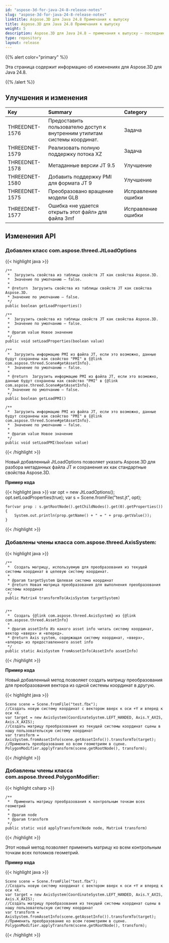 ```yaml
---
id: "aspose-3d-for-java-24-8-release-notes"
slug: "aspose-3d-for-java-24-8-release-notes"
linktitle: Aspose.3D для Java 24.8 Примечания к выпуску
title: Aspose.3D для Java 24.8 Примечания к выпуску
weight: 5
description: Aspose.3D для Java 24.8 – примечания к выпуску – последние обновления и исправления.
type: repository
layout: release
---
```


{{% alert color="primary" %}}

Эта страница содержит информацию об изменениях для Aspose.3D для Java 24.8.

{{% /alert %}}
## **Улучшения и изменения**

|**Key**|**Summary**|**Category**|
| :- | :- | :- |
| THREEDNET-1576 | Предоставить пользователю доступ к внутренним утилитам системы координат. | Задача |
| THREEDNET-1579 | Реализовать полную поддержку потока XZ | Задача |
| THREEDNET-1578 | Метаданные версии JT 9.5 | Улучшение |
| THREEDNET-1580 | Добавить поддержку PMI для формата JT 9 | Улучшение |
| THREEDNET-1575 | Преобразовано вращение модели GLB | Исправление ошибки |
| THREEDNET-1577 | Ошибка «не удается открыть этот файл» для файла 3mf | Исправление ошибки |

## Изменения API ##

### Добавлен класс **com.aspose.threed.JtLoadOptions**


{{< highlight java >}}

    /**
     *  Загрузить свойства из таблицы свойств JT как свойства Aspose.3D.
     *  Значение по умолчанию — false.
     *
     * @return  Загрузить свойства из таблицы свойств JT как свойства Aspose.3D. 
     * Значение по умолчанию — false.
     */
    public boolean getLoadProperties()
    
    /**
     *  Загрузить свойства из таблицы свойств JT как свойства Aspose.3D.
     *  Значение по умолчанию — false.
     *
     * @param value Новое значение
     */
    public void setLoadProperties(boolean value)
    
    /**
     *  Загрузить информацию PMI из файла JT, если это возможно, данные будут сохранены как свойство "PMI" в {@link com.aspose.threed.Scene#getAssetInfo}.
     *  Значение по умолчанию — false.
     *
     * @return  Загрузить информацию PMI из файла JT, если это возможно, данные будут сохранены как свойство "PMI" в {@link com.aspose.threed.Scene#getAssetInfo}.
     * Значение по умолчанию — false.
     */
    public boolean getLoadPMI()
    
    /**
     *  Загрузить информацию PMI из файла JT, если это возможно, данные будут сохранены как свойство "PMI" в {@link com.aspose.threed.Scene#getAssetInfo}.
     *  Значение по умолчанию — false.
     *
     * @param value Новое значение
     */
    public void setLoadPMI(boolean value)
        
{{< /highlight >}}

Новый добавленный JtLoadOptions позволяет указать Aspose.3D для разбора метаданных файла JT и сохранения их как стандартные свойства Aspose.3D.

**Пример кода**

{{< highlight java >}}
    var opt = new JtLoadOptions();
    opt.setLoadProperties(true);
    var s = Scene.fromFile("test.jt", opt);
    
    for(var prop : s.getRootNode().getChildNodes().get(0).getProperties())
    {
        System.out.println(prop.getName() + " = " + prop.getValue());
    }
{{< /highlight >}}


### Добавлены члены класса **com.aspose.threed.AxisSystem**:

{{< highlight java >}}

    /**
     *  Создать матрицу, используемую для преобразования из текущей системы координат в целевую систему координат.
     *
     * @param targetSystem Целевая система координат
     * @return Новая матрица преобразования для выполнения преобразования системы координат
     */
    public Matrix4 transformTo(AxisSystem targetSystem)


    /**
     *  Создать {@link com.aspose.threed.AxisSystem} из {@link com.aspose.threed.AssetInfo}
     *
     * @param assetInfo Из какого asset info читать систему координат, вектор «вверх» и «вперед».
     * @return Axis system, содержащая систему координат, «вверх», «вперед» из предоставленного asset info
     */
    public static AxisSystem fromAssetInfo(AssetInfo assetInfo)
{{< /highlight >}}

**Пример кода**

Новый добавленный метод позволяет создать матрицу преобразования для преобразования вектора из одной системы координат в другую.

{{< highlight java >}}

    Scene scene = Scene.fromFile("test.fbx");
    //Создать новую систему координат с вектором вверх к оси +Y и вперед к оси +X.
    var target = new AxisSystem(CoordinateSystem.LEFT_HANDED, Axis.Y_AXIS, Axis.X_AXIS);
    //Создать матрицу преобразования из текущей системы координат сцены в нашу пользовательскую систему координат
    var transform = AxisSystem.fromAssetInfo(scene.getAssetInfo()).transformTo(target);
    //Применить преобразование ко всем геометриям в сцене.
    PolygonModifier.applyTransform(scene.getRootNode(), transform);
{{< /highlight >}}



### Добавлены члены класса **com.aspose.threed.PolygonModifier**:

{{< highlight csharp >}}

    /**
     *  Применить матрицу преобразования к контрольным точкам всех геометрий
     *
     * @param node 
     * @param transform 
     */
    public static void applyTransform(Node node, Matrix4 transform)
{{< /highlight >}}

Этот новый метод позволяет применить матрицу ко всем контрольным точкам всех потомков геометрий.

**Пример кода**

{{< highlight java >}}

    Scene scene = Scene.fromFile("test.fbx");
    //Создать новую систему координат с вектором вверх к оси +Y и вперед к оси +X.
    var target = new AxisSystem(CoordinateSystem.LEFT_HANDED, Axis.Y_AXIS, Axis.X_AXIS);
    //Создать матрицу преобразования из текущей системы координат сцены в нашу пользовательскую систему координат
    var transform = AxisSystem.fromAssetInfo(scene.getAssetInfo()).transformTo(target);
    //Применить преобразование ко всем геометриям в сцене.
    PolygonModifier.applyTransform(scene.getRootNode(), transform);
{{< /highlight >}}